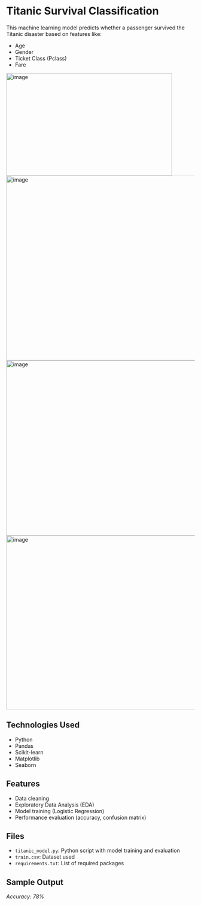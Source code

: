 # Titanic Survival Classification

This machine learning model predicts whether a passenger survived the Titanic disaster based on features like:

- Age
- Gender
- Ticket Class (Pclass)
- Fare

<img width="443" height="274" alt="image" src="https://github.com/user-attachments/assets/3b83b991-39af-4121-b5ab-744ca96b03be" />
<img width="576" height="493" alt="image" src="https://github.com/user-attachments/assets/7a190fef-e424-49c4-bd43-1d7b5c3baec6" />
<img width="603" height="468" alt="image" src="https://github.com/user-attachments/assets/f4c7e087-7c9c-44f5-be55-ecf90b6a3c97" />
<img width="582" height="464" alt="image" src="https://github.com/user-attachments/assets/7024a3d5-0896-472b-b008-a73353a10daa" />



## Technologies Used

- Python
- Pandas
- Scikit-learn
- Matplotlib
- Seaborn

## Features

- Data cleaning
- Exploratory Data Analysis (EDA)
- Model training (Logistic Regression)
- Performance evaluation (accuracy, confusion matrix)

## Files

- `titanic_model.py`: Python script with model training and evaluation
- `train.csv`: Dataset used
- `requirements.txt`: List of required packages

## Sample Output

*Accuracy: 78%*
